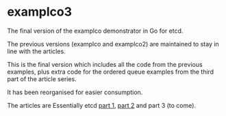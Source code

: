# examplco3

The final version of the examplco demonstrator in Go for etcd.

The previous versions (examplco and examplco2) are maintained to stay in line with the articles.

This is the final version which includes all the code from the previous examples, plus extra code for the ordered 
queue examples from the third part of the article series.

It has been reorganised for easier consumption.

The articles are Essentially etcd [part 1](https://www.compose.io/articles/essentially-etcd/), 
[part 2](https://www.compose.io/articles/essentially-etcd-part-2-coordination/) and part 3 (to come).




